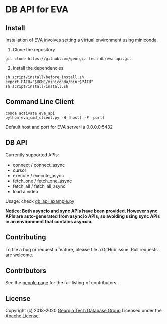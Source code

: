 # DB API for EVA

## Install

Installation of EVA involves setting a virtual environment using miniconda.

1. Clone the repository
```shell
git clone https://github.com/georgia-tech-db/eva-api.git
```

2. Install the dependencies.
```shell
sh script/install/before_install.sh
export PATH="$HOME/miniconda/bin:$PATH"
sh script/install/install.sh
```

## Command Line Client

```shell
conda activate eva_api
python eva_cmd_client.py -H [host] -P [port]
```
Default host and port for EVA server is 0.0.0.0:5432

## DB API
Currently supported APIs:
- connect / connect_async
- cursor
- execute / execute_async
- fetch_one / fetch_one_async
- fetch_all / fetch_all_async
- load a video

Usage: check [db_api_example.py](db_api_example.py)

**Notice: Both asyncio and sync APIs have been provided. However sync APIs are auto-generated from asyncio APIs,
so avoiding using sync APIs in an environment that contains asyncio.**

## Contributing

To file a bug or request a feature, please file a GitHub issue. Pull requests are welcome.

## Contributors

See the [people page](https://github.com/georgia-tech-db/eva/graphs/contributors) for the full listing of contributors.

## License
Copyright (c) 2018-2020 [Georgia Tech Database Group](http://db.cc.gatech.edu/)
Licensed under the [Apache License](LICENSE).
